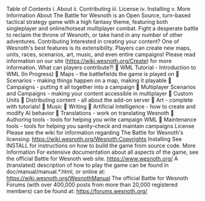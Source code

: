 Table of Contents
i.	About
ii.	Contributing
iii.	License
iv.	Installing
v.	More Information
About
The Battle for Wesnoth is an Open Source, turn-based tactical strategy game with a high fantasy theme, featuring both singleplayer and online/hotseat multiplayer combat. Fight a desperate battle to reclaim the throne of Wesnoth, or take hand in any number of other adventures.
Contributing
Interested in creating your content? One of Wesnoth's best features is its extensibility. Players can create new maps, units, races, scenarios, art, music, and even entire campaigns! Please read information on our site (https://wiki.wesnoth.org/Create) for more information.
What can players contribute?!
	WML Tutorial - Introduction to WML (In Progress)
	Maps - the battlefields the game is played on
	Scenarios - making things happen on a map, making it playable
	Campaigns - putting it all together into a campaign
	Multiplayer Scenarios and Campaigns - making your content accessible in multiplayer
	Custom Units
	Distributing content - all about the add-on server
	Art - complete with tutorials!
	Music
	Writing
	Artificial Intelligence - how to create and modify AI behavior
	Translations - work on translating Wesnoth
	Authoring tools - tools for helping you write campaign WML
	Maintenance tools - tools for helping you sanity-check and maintain campaigns
License
Please see the wiki for information regarding The Battle for Wesnoth's licensing:
https://wiki.wesnoth.org/Wesnoth:Copyrights
Installing
See INSTALL for instructions on how to build the game from source code.
More Information
For extensive documentation about all aspects of the game, see the official Battle for Wesnoth web site.
https://www.wesnoth.org/
A (translated) description of how to play the game can be found in doc/manual/manual.*.html, or online at:
https://wiki.wesnoth.org/WesnothManual
The official Battle for Wesnoth Forums (with over 400,000 posts from more than 20,000 registered members) can be found at:
https://forums.wesnoth.org/

